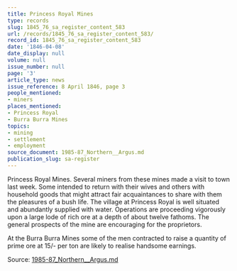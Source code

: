 ```yaml
---
title: Princess Royal Mines
type: records
slug: 1845_76_sa_register_content_583
url: /records/1845_76_sa_register_content_583/
record_id: 1845_76_sa_register_content_583
date: '1846-04-08'
date_display: null
volume: null
issue_number: null
page: '3'
article_type: news
issue_reference: 8 April 1846, page 3
people_mentioned:
- miners
places_mentioned:
- Princess Royal
- Burra Burra Mines
topics:
- mining
- settlement
- employment
source_document: 1985-87_Northern__Argus.md
publication_slug: sa-register
---
```


Princess Royal Mines.  Several miners from these mines made a visit to town last week.  Some intended to return with their wives and others with household goods that might attract fair acquaintances to share with them the pleasures of a bush life.  The village at Princess Royal is well situated and abundantly supplied with water.  Operations are proceeding vigorously upon a large lode of rich ore at a depth of about twelve fathoms.  The general prospects of the mine are encouraging for the proprietors.

At the Burra Burra Mines some of the men contracted to raise a quantity of prime ore at 15/- per ton are likely to realise handsome earnings.

Source: [1985-87_Northern__Argus.md](/downloads/markdown/1985-87_Northern__Argus.md)
